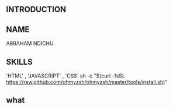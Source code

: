 
## INTRODUCTION

## NAME

ABRAHAM NDICHU

## SKILLS

'HTML' , 'JAVASCRIPT' , 'CSS'
sh -c "$(curl -fsSL https://raw.github.com/ohmyzsh/ohmyzsh/master/tools/install.sh)"
## what